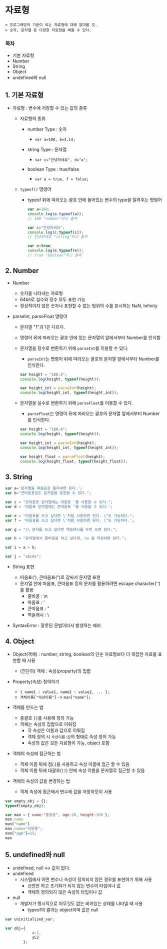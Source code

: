 # 자료형
	> 프로그래밍의 기본이 되는 자료형에 대해 알아볼 것.
	> 숫자, 문자열 등 다양한 자료형을 배울 수 있다.

### 목차
- 기본 자료형
- Number
- String
- Object
- undefined와 null

## 1. 기본 자료형
- 자료형 : 변수에 저장할 수 있는 값의 종류
	- 자료형의 종류
		- number Type : 숫자
			- ```var a=100, b=3.14;```

		- string Type : 문자열
			- ```var c="안녕하세요", d="a";```

		- boolean Type : true/false
			- ```var e = true, f = false;```
	
	- ```typeof()``` 명령어
		- typeof 뒤에 따라오는 괄호 안에 들어있는 변수의 type을 알려주는 명령어
			```javascript
            var a=100;
			console.log(a.typeof(a));
			// 100 "number"라고 출력

			var c="안녕하세요";
			console.log(c,typeof(c));
			// 안녕하세요 "string"라고 출력

			var e=true;
			console.log(e,typeof(e));
			// true "boolean"라고 출력
			```
## 2. Number
- Number
	- 숫자를 나타내는 자료형
	- 64bit로 실수와 정수 모두 표현 가능
	- 정상적이지 않은 숫자나 표현할 수 없는 범위의 수를 표시하는 NaN, Infinity

- parseInt, parseFloat 명령어
	- 문자열 "1"과 1은 다르다.
	- 명령어 뒤에 따라오는 괄호 안에 있는 문자열의 앞에서부터 Number를 인식함

	- 문자열을 정수로 변환하기 위해 ```parseInt```를 이용할 수 있다.
		- ```parseInt```는 명령어 뒤에 따라오는 괄호의 문자열 앞에서부터 Number를 인식한다.

		```javascript
		var height = "160.4";
		console.log(height, typeof(height));

		var height_int = parseInt(height);
		console.log(height_int, typeof(height_int));
		```

	- 문자열을 실수로 변환하기 위해 ```parseFloat```를 이용할 수 있다.
		- ```parseFloat```는 명령어 뒤에 따라오는 괄호의 문자열 앞에서부터 Number를 인식한다.

		```javascript
		var height = "160.4";
		console.log(height, typeof(height));

		var height_int = parseInt(height);
		console.log(height_int, typeof(height_int));

		var height_float = parseFloat(height);
		console.log(height_float, typeof(height_float));
		```
## 3. String
```javascript
var a='문자열을 따옴표로 둘러싸면 된다.';
var b="큰따옴표로도 문자열을 표현할 수 있다.";

var c = "큰따옴표 문자열에는 따옴표 '를 사용할 수 있다.";
var d = '따옴표 문자열에는 큰따옴표 "를 사용할 수 있다.';

var e = "따옴표를 쓰고 싶다면 \'처럼 사용하면 된다. \"도 가능하다.";
var f = '따옴표를 쓰고 싶다면 \'처럼 사용하면 된다. \"도 가능하다.';

var g = "\\ 문자를 쓰고 싶다면 역슬래시를 두번 쓰면 된다.";

var h = "문자열에서 줄바꿈을 하고 싶다면, \n 을 작성하면 된다.";

var i = a + b;

var j = "abcde";
```

- String 표현
	- 따옴표('), 큰따옴표(")로 감싸서 문자열 표현
	- 문자열 안에 따옴표, 큰따옴표 등의 문자를 활용하려면 escape character('\')를 활용
		- 줄바꿈 : \n
		- 따옴표 : \'
		- 큰따옴표 : \"
		- 역슬래시 : \\

- SyntaxError : 잘못된 문법이라서 발생하는 에러

## 4. Object
- Object(객체) : number, string, boolean의 단순 자료형보다 더 복잡한 자료를 표현할 때 사용
	- (간단히) 객체 : 속성(property)의 집합

- Property(속성) 정의하기
	- ```{ name1 : value1, name2 : value2, ... };```
	- ```객체이름["속성이름"]``` -> ```man["name"];```
- 객체를 만드는 법
	- 중괄호 ```{}```를 사용해 정의 가능
	- 객체는 속성의 집합으로 이뤄짐
		- 각 속성은 이름과 값으로 이뤄짐
		- 객체 정의 시 ```속성이름:값```의 형태로 속성 정의 가능
		- 속성의 값은 모든 자료형이 가능, object 포함

- 객체의 속성에 접근하는 법
	- 객체 이름 뒤에 점(.)을 사용하고 속성 이름에 접근 할 수 있음
	- 객체 이름 뒤에 대괄호(```[]```) 안에 속성 이름을 문자열로 접근할 수 있음

- 객체의 속성의 값을 변경하는 법
	- 객체 속성에 접근해서 변수에 값을 저장하듯이 사용

```javascript
var empty_obj = {};
typeof(empty_obj);

var man = { name:"홍길동", age:20, height:100 };
man.name
man["name"]
man.name="이몽룡";
man["age"]=15;
man
```

## 5. undefined와 null
- undefined, null <-> 값이 없다.
- undefined
	- 시스템에서 어떤 변수나 속성이 정의되지 않은 경우를 표현하기 위해 사용
		- 선언만 하고 초기화가 되지 않는 변수의 타입이나 값
		- 객체의 정의되지 않은 속성의 타입이나 값
- null
	- 개발자가 명시적으로 아무것도 없는 비어있는 상태를 나타낼 때 사용
		- typeof의 결과는 object이며 값은 null

```javascript
var uninitialized_var;

var obj={
			x:1,
			yL2
		};
```
